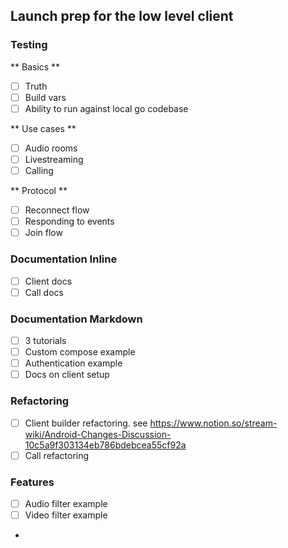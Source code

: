 
## Launch prep for the low level client

### Testing

** Basics **
- [ ] Truth
- [ ] Build vars
- [ ] Ability to run against local go codebase

** Use cases **

- [ ] Audio rooms
- [ ] Livestreaming
- [ ] Calling

** Protocol **

- [ ] Reconnect flow
- [ ] Responding to events
- [ ] Join flow

### Documentation Inline

- [ ] Client docs
- [ ] Call docs

### Documentation Markdown

- [ ] 3 tutorials
- [ ] Custom compose example
- [ ] Authentication example
- [ ] Docs on client setup

### Refactoring

- [ ] Client builder refactoring. see https://www.notion.so/stream-wiki/Android-Changes-Discussion-10c5a9f303134eb786bdebcea55cf92a
- [ ] Call refactoring

### Features

- [ ] Audio filter example
- [ ] Video filter example
- 
